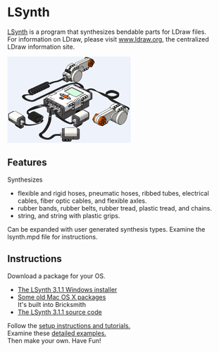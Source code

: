 # LSynth
[LSynth](https://deeice.github.io/lsynth) is a program that synthesizes bendable parts for LDraw files.  
For information on LDraw, please visit www.ldraw.org, the centralized LDraw information site.

![lsynth example](doc/LSynthExample.png?raw=true)

## Features

Synthesizes  
  * flexible and rigid hoses, pneumatic hoses, ribbed tubes, electrical cables, fiber optic cables, and flexible axles.  
  * rubber bands, rubber belts, rubber tread, plastic tread, and chains.  
  * string, and string with plastic grips.  
  
Can be expanded with user generated synthesis types. Examine the lsynth.mpd file for instructions.  

## Instructions

Download a package for your OS.  
  * [The LSynth 3.1.1 Windows installer](https://deeice.github.io/lsynth/LSynth_3_1_1_setup.exe)  
  * [Some old Mac OS X packages](http://anoved.net/2009/11/lsynth-3-1-for-mac-os-x/)  
      It's built into Bricksmith  
  * [The LSynth 3.1.1 source code](https://github.com/deeice/lsynth/tree/master/lsynth)

Follow the [setup instructions and tutorials.](http://www.holly-wood.it/lsynth/tutorial-en.html)  
Examine these [detailed examples.](http://www.holly-wood.it/lsynth/examples-en.html)  
Then make your own. Have Fun!  
